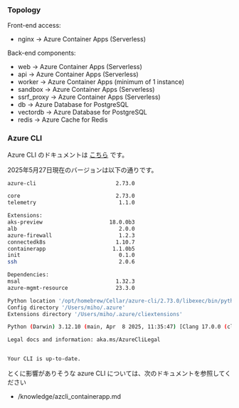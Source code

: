 ### Topology
Front-end access:
- nginx -> Azure Container Apps (Serverless)

Back-end components:
- web -> Azure Container Apps (Serverless)
- api -> Azure Container Apps (Serverless)
- worker -> Azure Container Apps (minimum of 1 instance)
- sandbox -> Azure Container Apps (Serverless)
- ssrf_proxy -> Azure Container Apps (Serverless)
- db -> Azure Database for PostgreSQL
- vectordb -> Azure Database for PostgreSQL
- redis -> Azure Cache for Redis

### Azure CLI
Azure CLI のドキュメントは [こちら](https://learn.microsoft.com/ja-jp/cli/azure/) です。

2025年5月27日現在のバージョンは以下の通りです。
```bash
azure-cli                         2.73.0

core                              2.73.0
telemetry                          1.1.0

Extensions:
aks-preview                     18.0.0b3
alb                                2.0.0
azure-firewall                     1.2.3
connectedk8s                      1.10.7
containerapp                     1.1.0b5
init                               0.1.0
ssh                                2.0.6

Dependencies:
msal                              1.32.3
azure-mgmt-resource               23.3.0

Python location '/opt/homebrew/Cellar/azure-cli/2.73.0/libexec/bin/python'
Config directory '/Users/miho/.azure'
Extensions directory '/Users/miho/.azure/cliextensions'

Python (Darwin) 3.12.10 (main, Apr  8 2025, 11:35:47) [Clang 17.0.0 (clang-1700.0.13.3)]

Legal docs and information: aka.ms/AzureCliLegal


Your CLI is up-to-date.
```

とくに影響がありそうな azure CLI については、次のドキュメントを参照してください

- /knowledge/azcli_containerapp.md

